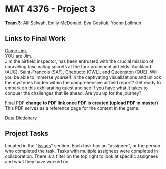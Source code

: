 # MAT 4376 - Project 3

**Team 3**: Alli Selwah, Emily McDonald, Eva Gostiuk, Yoann Lollmun

## Links to Final Work

[Game Link](https://vivante.itch.io/flying-through-borealia-queueing-systems)<br />
YOU are Jim. <br />
Jim the airfield inspector, has been entrusted with the crucial mission of unraveling fascinating secrets at the four prominent airfields: Auckland (AUC), Saint-Francois (SAF), Chebucto (CWL), and Queenston (QUE). Will you be able to immerse yourself in the captivating visualizations and unlock the mysteries hidden within the comprehensive airfield report? Get ready to embark on this exhilarating quest and see if you have what it takes to conquer the challenges that lie ahead. Are you up for the journey?



[Final PDF](https://docs.google.com/document/d/1NDnfiRG6j64BQKEROwSm7Z98MVTlKj03v_AD84ZN1XE/edit?usp=sharing) **change to PDF link once PDF is created (upload PDF in master)** <br />
This PDF serves as a reference page for the content in the game.

[Data Dictionary](https://docs.google.com/spreadsheets/d/17IvA-PzzZUNexGkVtO7XhCBO8_0ab7jI1joA-3qYwgg/edit?usp=sharing)

## Project Tasks

Located in the "[Issues](https://github.com/EvaGostiuk/MAT4376-project-3-team-3/issues)" section. Each task has an "assignee", or the person who completed the task. Tasks with multiple assignees were completed in collaboration. There is a filter on the top right to look at specific assignees and what they have worked on.
